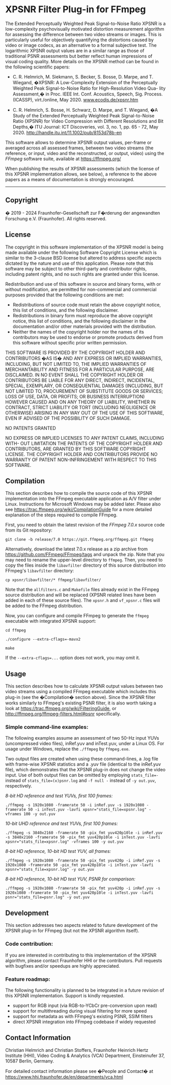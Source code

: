 XPSNR Filter Plug-in for FFmpeg
===============================

The Extended Perceptually Weighted Peak Signal-to-Noise Ratio XPSNR
is a low-complexity psychovisually motivated distortion measurement
algorithm for assessing the difference between two video streams or
images. This is particularly useful for objectively quantifying the
distortions caused by video or image codecs, as an alternative to a
formal subjective test.  The logarithmic XPSNR output values are in
a similar range as those of traditional PSNR assessments but better
reflect human impressions of visual coding quality. More details on
the XPSNR method can be found in the following scientific papers:

*   C. R. Helmrich, M. Siekmann, S. Becker, S. Bosse, D. Marpe, and
 T. Wiegand, �XPSNR: A Low-Complexity Extension of the Perceptually
 Weighted Peak Signal-to-Noise Ratio for High-Resolution Video Qua-
 lity Assessment,� in Proc. IEEE Int. Conf. Acoustics, Speech, Sig.
 Process. (ICASSP), virt./online, May 2020. www.ecodis.de/xpsnr.htm

*   C. R. Helmrich, S. Bosse, H. Schwarz, D. Marpe, and T. Wiegand,
�A Study of the Extended Perceptually Weighted Peak Signal-to-Noise
 Ratio (XPSNR) for Video Compression with Different Resolutions and
 Bit Depths,� ITU Journal: ICT Discoveries, vol. 3, no. 1, pp. 65 -
 72, May 2020. http://handle.itu.int/11.1002/pub/8153d78b-en

This software allows to determine XPSNR output values, per-frame or
averaged across all assessed frames, between two video streams (the
reference, or input, video and the reconstructed, or output, video)
using the *FFmpeg* software suite, available at https://ffmpeg.org/

When publishing the results of XPSNR assessments (which the license
of this XPSNR implementation allows, see below), a reference to the
above papers as a means of documentation is strongly encouraged.

___________________________________________________________________


Copyright
---------

� 2019 - 2024 Fraunhofer-Gesellschaft zur F�rderung der angewandten
Forschung e.V. (Fraunhofer). All rights reserved.


License
-------

The copyright in this software implementation of the XPSNR model is
being made available under the following Software Copyright License
which is similar to the 3-clause BSD license but altered to address
specific aspects dictated by the nature and use of this application.
Please note that this software may be subject to other third-party
and contributor rights, including patent rights, and no such rights
are granted under this license.

Redistribution and use of this software in source and binary forms,
with or without modification, are permitted for non-commercial and
commercial purposes provided that the following conditions are met:

* Redistributions of source code must retain the above copyright
  notice, this list of conditions, and the following disclaimer.
* Redistributions in binary form must reproduce the above copyright
  notice, this list of conditions, and the following disclaimer
  in the documentation and/or other materials provided with the
  distribution.
* Neither the names of the copyright holder nor the names of its
  contributors may be used to endorse or promote products derived
  from this software without specific prior written permission.

THIS SOFTWARE IS PROVIDED BY THE COPYRIGHT HOLDER AND CONTRIBUTORS
�AS IS� AND ANY EXPRESS OR IMPLIED WARRANTIES, INCLUDING, BUT NOT
LIMITED TO, THE IMPLIED WARRANTIES OF MERCHANTABILITY AND FITNESS
FOR A PARTICULAR PURPOSE, ARE DISCLAIMED. IN NO EVENT SHALL THE
COPYRIGHT HOLDER OR CONTRIBUTORS BE LIABLE FOR ANY DIRECT, INDIRECT,
INCIDENTAL, SPECIAL, EXEMPLARY, OR CONSEQUENTIAL DAMAGES (INCLUDING,
BUT NOT LIMITED TO, PROCUREMENT OF SUBSTITUTE GOODS OR SERVICES; LOSS
OF USE, DATA, OR PROFITS; OR BUSINESS INTERRUPTION) HOWEVER CAUSED
AND ON ANY THEORY OF LIABILITY, WHETHER IN CONTRACT, STRICT LIABILITY
OR TORT (INCLUDING NEGLIGENCE OR OTHERWISE) ARISING IN ANY WAY OUT OF
THE USE OF THIS SOFTWARE, EVEN IF ADVISED OF THE POSSIBILITY OF SUCH
DAMAGE.

NO PATENTS GRANTED

NO EXPRESS OR IMPLIED LICENSES TO ANY PATENT CLAIMS, INCLUDING WITH-
OUT LIMITATION THE PATENTS OF THE COPYRIGHT HOLDER AND CONTRIBUTORS,
ARE GRANTED BY THIS SOFTWARE COPYRIGHT LICENSE. THE COPYRIGHT HOLDER
AND CONTRIBUTORS PROVIDE NO WARRANTY OF PATENT NON-INFRINGEMENT WITH
RESPECT TO THIS SOFTWARE.


Compilation
-----------

This section describes how to compile the source code of this XPSNR
implementation into the FFmpeg executable application as A/V filter
under Linux. Instructions for Microsoft Windows may be added later.
Please also see https://trac.ffmpeg.org/wiki/CompilationGuide for a
more detailed explanation of the steps required to compile FFmpeg.

First, you need to obtain the latest revision of the *FFmpeg 7.0.x*
source code from its Git repository:

`git clone -b release/7.0 https://git.ffmpeg.org/ffmpeg.git ffmpeg`

Alternatively, download the latest 7.0.x release as a zip archive
from https://github.com/FFmpeg/FFmpeg/tags and unpack the zip. Note
that you may need to rename the upper-level directory to `ffmpeg`.
Then, you need to copy the files inside the `libavfilter` directory
of this source distribution into FFmpeg's `libavfilter` directory:

`cp xpsnr/libavfilter/* ffmpeg/libavfilter/`

Note that the `allfilters.c` and `Makefile` files already exist in
the FFmpeg source distribution and will be replaced (XPSNR related
lines have been added in each of these source files). The `xpsnr.h`
and `vf_xpsnr.c` files will be added to the FFmpeg distribution.

Now, you can configure and compile FFmpeg to generate the `ffmpeg`
executable with integrated XPSNR support:

`cd ffmpeg`

`./configure --extra-cflags=-mavx2`

`make`

If the `--extra-cflags=...` option does not work, you may omit it.


Usage
-----

This section describes how to calculate XPSNR output values between
two video streams using a compiled FFmpeg executable which includes
this plug-in (see the �Compilation� section above). Since the XPSNR
filter works similarly to FFmpeg's existing PSNR filter, it is also
worth taking a look at https://trac.ffmpeg.org/wiki/FilteringGuide,
or http://ffmpeg.org/ffmpeg-filters.html#psnr specifically.

### Simple command-line examples:

The following examples assume an assessment of two 50-Hz input YUVs
(uncompressed video files), inRef.yuv and inTest.yuv, under a Linux
OS. For usage under Windows, replace the `./ffmpeg` by `ffmpeg.exe`.

Two output files are created when using these command-lines, a .log
file with frame-wise XPSNR statistics and a .yuv file (identical to
the inRef.yuv file), which demonstrates that the XPSNR plug-in does
not change the video input. Use of both output files can be omitted
by employing `stats_file=-` instead of `stats_file=(x)psnr.log` and
`-f null -` instead of `-y out.yuv`, respectively.


*8-bit HD reference and test YUVs, first 100 frames:*

`
./ffmpeg -s 1920x1080 -framerate 50 -i inRef.yuv
  -s 1920x1080 -framerate 50 -i inTest.yuv
  -lavfi xpsnr="stats_file=xpsnr.log" -vframes 100 -y out.yuv
`

*10-bit UHD reference and test YUVs, first 100 frames:*

`
./ffmpeg -s 3840x2160 -framerate 50 -pix_fmt yuv420p10le -i inRef.yuv
  -s 3840x2160 -framerate 50 -pix_fmt yuv420p10le -i inTest.yuv
  -lavfi xpsnr="stats_file=xpsnr.log" -vframes 100 -y out.yuv
`

*8-bit HD reference, 10-bit HD test YUV, all frames:*

`
./ffmpeg -s 1920x1080 -framerate 50 -pix_fmt yuv420p -i inRef.yuv
  -s 1920x1080 -framerate 50 -pix_fmt yuv420p10le -i inTest.yuv
  -lavfi xpsnr="stats_file=xpsnr.log" -y out.yuv
`

*8-bit HD reference, 10-bit HD test YUV, PSNR for comparison:*

`
./ffmpeg -s 1920x1080 -framerate 50 -pix_fmt yuv420p -i inRef.yuv
  -s 1920x1080 -framerate 50 -pix_fmt yuv420p10le -i inTest.yuv
  -lavfi psnr="stats_file=psnr.log" -y out.yuv
`


Development
-----------

This section addresses two aspects related to future development of
the XPSNR plug-in for FFmpeg (but not the XPSNR algorithm itself).

### Code contribution:

If you are interested in contributing to this implementation of the
XPSNR algorithm, please contact Fraunhofer HHI or the contributors.
Pull requests with bugfixes and/or speedups are highly appreciated.

### Feature roadmap:

The following functionality is planned to be integrated in a future
revision of this XPSNR implementation. Support is kindly requested.

* support for RGB input (via RGB-to-YCbCr pre-conversion upon read)
* support for multithreading during visual filtering for more speed
* support for metadata as with FFmpeg's existing PSNR, SSIM filters
* direct XPSNR integration into FFmpeg codebase if widely requested


Contact Information
-------------------

Christian Helmrich and Christian Stoffers,
Fraunhofer Heinrich Hertz Institute (HHI),
Video Coding & Analytics (VCA) Department,
Einsteinufer 37, 10587 Berlin, Germany.

For detailed contact information please see �People and Contact� at
https://www.hhi.fraunhofer.de/en/departments/vca.html
